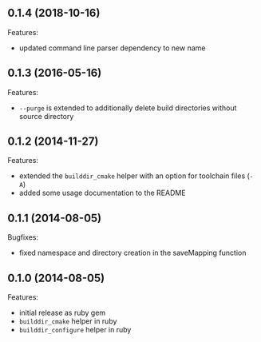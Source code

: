 ## 0.1.4 (2018-10-16)

Features:

  - updated command line parser dependency to new name

## 0.1.3 (2016-05-16)

Features:

  - `--purge` is extended to additionally delete build directories without source directory

## 0.1.2 (2014-11-27)

Features:

  - extended the `builddir_cmake` helper with an option for toolchain files (`-A`)
  - added some usage documentation to the README

## 0.1.1 (2014-08-05)

Bugfixes:

  - fixed namespace and directory creation in the saveMapping function
 
## 0.1.0 (2014-08-05)

Features:

  - initial release as ruby gem
  - `builddir_cmake` helper in ruby
  - `builddir_configure` helper in ruby

